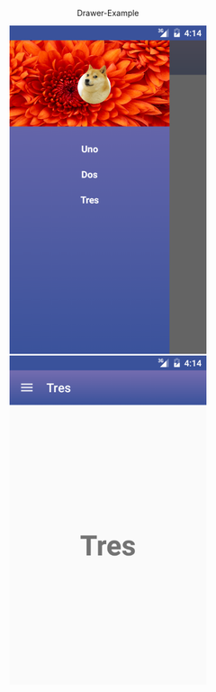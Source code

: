 
<p align="center">Drawer-Example</p>
 
 <p align="center">
  <img src="https://github.com/Enschrogelio/Drawer-Example/blob/master/Example%20view%201.png?raw=true" width="350"/>
  <img src="https://github.com/Enschrogelio/Drawer-Example/blob/master/Example%20view%202.png?raw=true" width="350"/>
 </p>
